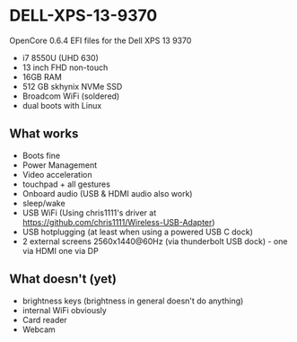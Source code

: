 # DELL-XPS-13-9370

OpenCore 0.6.4 EFI files for the Dell XPS 13 9370

* i7 8550U (UHD 630)
* 13 inch FHD non-touch
* 16GB RAM
* 512 GB skhynix NVMe SSD
* Broadcom WiFi (soldered)
* dual boots with Linux

## What works
* Boots fine
* Power Management
* Video acceleration
* touchpad + all gestures
* Onboard audio (USB & HDMI audio also work)
* sleep/wake
* USB WiFi (Using chris1111's driver at https://github.com/chris1111/Wireless-USB-Adapter)
* USB hotplugging (at least when using a powered USB C dock)
* 2 external screens 2560x1440@60Hz (via thunderbolt USB dock) - one via HDMI one via DP

## What doesn't (yet)
* brightness keys (brightness in general doesn't do anything)
* internal WiFi obviously
* Card reader
* Webcam

